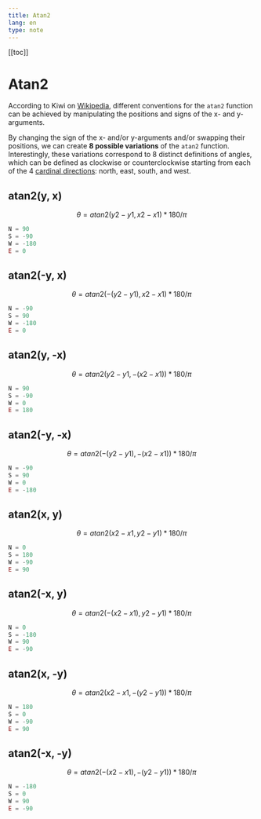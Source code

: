 ```yaml
---
title: Atan2
lang: en
type: note
---
```


[[toc]]

# Atan2

According to Kiwi on [Wikipedia](https://wikipedia.org/wiki/Atan2#East-counterclockwise,_north-clockwise_and_south-clockwise_conventions,_etc.), different conventions for the `atan2` function can be achieved by manipulating the positions and signs of the x- and y-arguments.

By changing the sign of the x- and/or y-arguments and/or swapping their positions, we can create **8 possible variations** of the `atan2` function. Interestingly, these variations correspond to 8 distinct definitions of angles, which can be defined as clockwise or counterclockwise starting from each of the 4 [cardinal directions](https://en.wikipedia.org/wiki/Cardinal_direction): north, east, south, and west.

## atan2(y, x)

$$
θ = atan2(y2 - y1, x2 - x1) * 180 / π
$$

<Compass north="N" east="E" south="S" west="W" />

```js
N = 90
S = -90
W = -180
E = 0
```

## atan2(-y, x)

$$
θ = atan2(-(y2 - y1), x2 - x1) * 180 / π
$$

<Compass north="S" east="E" south="N" west="W" />

```js
N = -90
S = 90
W = -180
E = 0
```

## atan2(y, -x)

$$
θ = atan2(y2 - y1, -(x2 - x1)) * 180 / π
$$

<Compass north="N" east="W" south="S" west="E" />

```js
N = 90
S = -90
W = 0
E = 180
```

## atan2(-y, -x)

$$
θ = atan2(-(y2 - y1), -(x2 - x1)) * 180 / π
$$

<Compass north="S" east="W" south="N" west="E" />

```js
N = -90
S = 90
W = 0
E = -180
```

## atan2(x, y)

$$
θ = atan2(x2 - x1, y2 - y1) * 180 / π
$$

<Compass north="E" east="N" south="W" west="S" />

```js
N = 0
S = 180
W = -90
E = 90
```

## atan2(-x, y)

$$
θ = atan2(-(x2 - x1), y2 - y1) * 180 / π
$$

<Compass north="W" east="N" south="E" west="S" />

```js
N = 0
S = -180
W = 90
E = -90
```

## atan2(x, -y)

$$
θ = atan2(x2 - x1, -(y2 - y1)) * 180 / π
$$

<Compass north="E" east="S" south="W" west="N" />

```js
N = 180
S = 0
W = -90
E = 90
```

## atan2(-x, -y)

$$
θ = atan2(-(x2 - x1), -(y2 - y1)) * 180 / π
$$

<Compass north="W" east="S" south="E" west="N" />

```js
N = -180
S = 0
W = 90
E = -90
```
